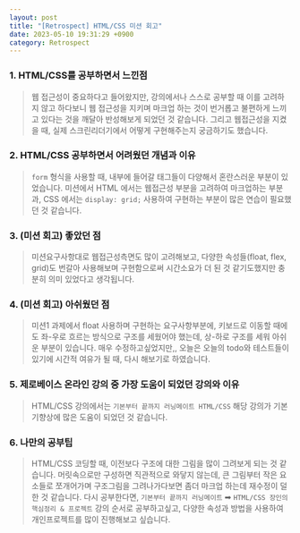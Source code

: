 ```yaml
---
layout: post
title: "[Retrospect] HTML/CSS 미션 회고"
date: 2023-05-10 19:31:29 +0900
category: Retrospect
---
```


### 1. HTML/CSS를 공부하면서 느낀점

> 웹 접근성이 중요하다고 들어왔지만, 강의에서나 스스로 공부할 때 이를 고려하지 않고 하다보니 웹 접근성을 지키며 마크업 하는 것이 번거롭고 불편하게 느끼고 있다는 것을 깨달아 반성해보게 되었던 것 같습니다. 그리고 웹접근성을 지켰을 때, 실제 스크린리더기에서 어떻게 구현해주는지 궁금하기도 했습니다.

### 2. HTML/CSS 공부하면서 어려웠던 개념과 이유

> `form` 형식을 사용할 때, 내부에 들어갈 태그들이 다양해서 혼란스러운 부분이 있었습니다.
> 미션에서 HTML 에서는 웹접근성 부분을 고려하여 마크업하는 부분과, CSS 에서는
> `display: grid;` 사용하여 구현하는 부분이 많은 연습이 필요했던 것 같습니다.

### 3. (미션 회고) 좋았던 점

> 미션요구사항대로 웹접근성측면도 많이 고려해보고, 다양한 속성들(float, flex, grid)도 번갈아 사용해보며 구현함으로써 시간소요가 더 된 것 같기도했지만 충분히 의미 있었다고 생각됩니다.

### 4. (미션 회고) 아쉬웠던 점

> 미션1 과제에서 float 사용하며 구현하는 요구사항부분에, 키보드로 이동할 때에도 좌-우로 흐르는 방식으로 구조를 세웠어야 했는데, 상-하로 구조를 세워 아쉬운 부분이 있습니다. 매우 수정하고싶었지만,, 오늘은 오늘의 todo와 테스트들이 있기에 시간적 여유가 될 때, 다시 해보기로 하였습니다.

### 5. 제로베이스 온라인 강의 중 가장 도움이 되었던 강의와 이유

> HTML/CSS 강의에서는 `기본부터 끝까지 러닝메이트 HTML/CSS`
> 해당 강의가 기본기향상에 많은 도움이 되었던 것 같습니다.

### 6. 나만의 공부팁

> HTML/CSS 코딩할 때, 이전보다 구조에 대한 그림을 많이 그려보게 되는 것 같습니다. 머릿속으로만 구성하면 직관적으로 와닿지 않는데, 큰 그림부터 작은 요소들로 쪼개어가며 구조그림을 그려나가다보면 좀더 마크업 하는데 재수정이 덜 한 것 같습니다.
> 다시 공부한다면, `기본부터 끝까지 러닝메이트` ➡ `HTML/CSS 장인의 핵심정리 & 프로젝트` 강의 순서로 공부하고싶고, 다양한 속성과 방법을 사용하여 개인프로젝트를 많이 진행해보고 싶습니다.
